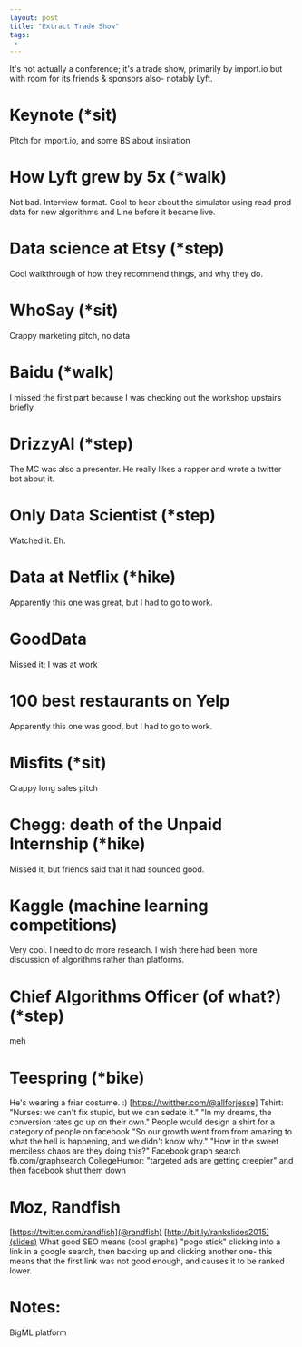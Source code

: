 ```yaml
---
layout: post
title: "Extract Trade Show"
tags:
 -
---
```


It's not actually a conference; it's a trade show, primarily by import.io but with room for its friends & sponsors also- notably Lyft.

# Keynote (*sit)

Pitch for import.io, and some BS about insiration

# How Lyft grew by 5x (*walk)

Not bad. Interview format. Cool to hear about the simulator using read prod data for new algorithms and Line before it became live.

# Data science at Etsy (*step)

Cool walkthrough of how they recommend things, and why they do.

# WhoSay (*sit)

Crappy marketing pitch, no data

# Baidu (*walk)

I missed the first part because I was checking out the workshop upstairs briefly.

# DrizzyAI (*step)

The MC was also a presenter. He really likes a rapper and wrote a twitter bot about it.

# Only Data Scientist (*step)

Watched it. Eh.

# Data at Netflix (*hike)

Apparently this one was great, but I had to go to work.

# GoodData

Missed it; I was at work

# 100 best restaurants on Yelp

Apparently this one was good, but I had to go to work.

# Misfits (*sit)

Crappy long sales pitch

# Chegg: death of the Unpaid Internship (*hike)

Missed it, but friends said that it had sounded good.

# Kaggle (machine learning competitions)

Very cool. I need to do more research. I wish there had been more discussion of algorithms rather than platforms.

# Chief Algorithms Officer (of what?) (*step)

meh

# Teespring (*bike)

He's wearing a friar costume. :) [https://twitther.com/@allforjesse]
Tshirt: "Nurses: we can't fix stupid, but we can sedate it."
"In my dreams, the conversion rates go up on their own."
People would design a shirt for a category of people on facebook
"So our growth went from from amazing to what the hell is happening, and we didn't know why."
"How in the sweet merciless chaos are they doing this?"
Facebook graph search fb.com/graphsearch
CollegeHumor: "targeted ads are getting creepier" and then facebook shut them down

# Moz, Randfish

[https://twitter.com/randfish](@randfish)
[http://bit.ly/rankslides2015](slides)
What good SEO means (cool graphs)
"pogo stick" clicking into a link in a google search, then backing up and clicking another one- this means that the first link was not good enough, and causes it to be ranked lower.




# Notes:

BigML platform
